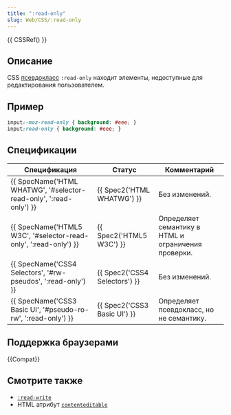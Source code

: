 ```yaml
---
title: ":read-only"
slug: Web/CSS/:read-only
---
```

{{ CSSRef() }}

## Описание

CSS [псевдокласс](/ru/docs/Web/CSS/Псевдо-классы) `:read-only` находит элементы, недоступные для редактирования пользователем.

## Пример

```css
input:-moz-read-only { background: #eee; }
input:read-only { background: #eee; }
```

## Спецификации

| Спецификация                                                                             | Статус                                   | Комментарий                                         |
| ---------------------------------------------------------------------------------------- | ---------------------------------------- | --------------------------------------------------- |
| {{ SpecName('HTML WHATWG', '#selector-read-only', ':read-only') }} | {{ Spec2('HTML WHATWG') }}     | Без изменений.                                      |
| {{ SpecName('HTML5 W3C', '#selector-read-only', ':read-only') }}     | {{ Spec2('HTML5 W3C') }}         | Определяет семантику в HTML и ограничения проверки. |
| {{ SpecName('CSS4 Selectors', '#rw-pseudos', ':read-only') }}         | {{ Spec2('CSS4 Selectors') }} | Без изменений.                                      |
| {{ SpecName('CSS3 Basic UI', '#pseudo-ro-rw', ':read-only') }}     | {{ Spec2('CSS3 Basic UI') }}     | Определяет псевдокласс, но не семантику.            |

## Поддержка браузерами

{{Compat}}

## Смотрите также

- [`:read-write`](/ru/docs/Web/CSS/:read-write)
- HTML атрибут [`contenteditable`](/ru/docs/HTML/Content_Editable)
